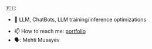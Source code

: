 🇫🇮:
- 🌱 LLM, ChatBots, LLM training/inference optimizations
<!--- - I’m looking for collaboration on nlp, speech recognition and computer vision projects
<!--- - 🤔 I’m looking for help with **finding new opportunity** --->
- 📫 How to reach me: [portfolio](https://musayev.me)
- 🗣️: Mehti Musayev

